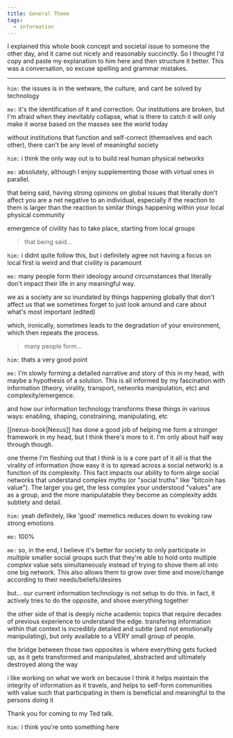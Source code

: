 ```yaml
---
title: General Theme
tags:
  - information
---
```

I explained this whole book concept and societal issue to someone the other day, and it came out nicely and reasonably succinctly. So I thought I'd copy and paste my explanation to him here and then structure it better. This was a conversation, so excuse spelling and grammar mistakes.

---

`him:` the issues is in the wetware, the culture, and cant be solved by technology

`me:`  it's the identification of it and correction. Our institutions are broken, but I'm afraid when they inevitably collapse, what is there to catch it will only make it worse based on the masses see the world today

without institutions that function and self-correct (themselves and each other), there can't be any level of meaningful society

`him:` i think the only way out is to build real human physical networks

`me:` absolutely, although I enjoy supplementing those with virtual ones in parallel.

that being said, having strong opinions on global issues that literally don't affect you are a net negative to an individual, especially if the reaction to them is larger than the reaction to similar things happening within your local physical community

emergence of civility has to take place, starting from local groups

>that being said...

`him:` i didnt quite follow this, but i definitely agree not having a focus on local first is weird and that civility is paramount

`me:` many people form their ideology around circumstances that literally don't impact their life in any meaningful way.

we as a society are so inundated by things happening globally that don't affect us that we sometimes forget to just look around and care about what's most important (edited)

which, ironically, sometimes leads to the degradation of your environment, which then repeats the process.

> many people form...

`him:` thats a very good point

`me:` I'm slowly forming a detailed narrative and story of this in my head, with maybe a hypothesis of a solution. This is all informed by my fascination with information (theory, virality, transport, networks manipulation, etc) and complexity/emergence.

and how our information technology transforms these things in various ways: enabling, shaping, constraining, manipulating, etc

[[nexus-book|Nexus]] has done a good job of helping me form a stronger framework in my head, but I think there's more to it. I'm only about half way through though.

one theme I'm fleshing out that I think is is a core part of it all is that the virality of information (how easy it is to spread across a social network) is a function of its complexity. This fact impacts our ability to form alrge social networks that understand complex myths (or "social truths" like "bitcoin has value"). The larger you get, the less complex your understood "values" are as a group, and the more manipulatable they become as complexity adds subtlety and detail.

`him:` yeah definitely, like 'good' memetics reduces down to evoking raw strong emotions

`me:` 100%

`me:` so, in the end, I believe it's better for society to only participate in _multiple_ smaller social groups such that they're able to hold onto multiple _complex_ value sets simultaneously instead of trying to shove them all into one big network. This also allows them to grow over time and move/change according to their needs/beliefs/desires

but... our current information technology is not setup to do this. in fact, it actively tries to do the opposite, and shove everything together

the other side of that is deeply niche academic topics that require decades of previous experience to understand the edge. transfering information within that context is incredibly detailed and subtle (and not emotionally manipulating), but only available to a VERY small group of people. 

the bridge between those two opposites is where everything gets fucked up, as it gets transformed and manipulated, abstracted and ultimately destroyed along the way

i like working on what we work on because I think it helps maintain the integrity of information as it travels, and helps to self-form communities with value such that participating in them is beneficial and meaningful to the persons doing it

Thank you for coming to my Ted talk. 

`him:` i think you're onto something here